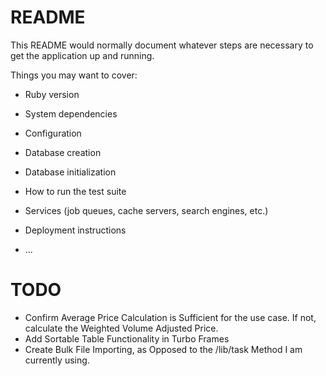 # README

This README would normally document whatever steps are necessary to get the
application up and running.

Things you may want to cover:

* Ruby version

* System dependencies

* Configuration

* Database creation

* Database initialization

* How to run the test suite

* Services (job queues, cache servers, search engines, etc.)

* Deployment instructions

* ...

# TODO

 - Confirm Average Price Calculation is Sufficient for the use case. If not, calculate the Weighted Volume Adjusted Price.
 - Add Sortable Table Functionality in Turbo Frames
 - Create Bulk File Importing, as Opposed to the /lib/task Method I am currently using.
 
